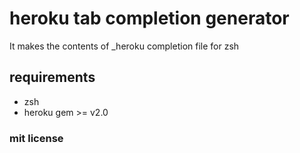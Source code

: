 # heroku tab completion generator
It makes the contents of _heroku completion file for zsh

## requirements
* zsh 
* heroku gem >= v2.0

### mit license